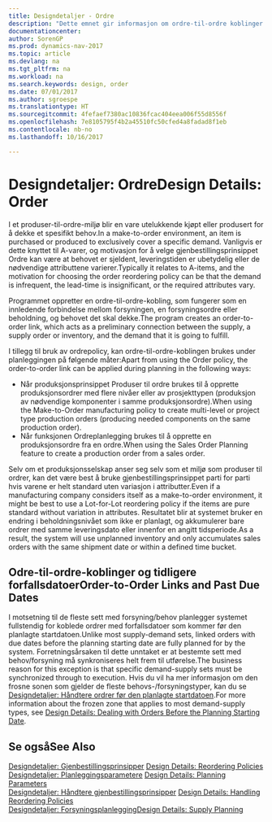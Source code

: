 ```yaml
---
title: Designdetaljer - Ordre
description: "Dette emnet gir informasjon om ordre-til-ordre koblinger i et produser-til-ordre-miljø."
documentationcenter: 
author: SorenGP
ms.prod: dynamics-nav-2017
ms.topic: article
ms.devlang: na
ms.tgt_pltfrm: na
ms.workload: na
ms.search.keywords: design, order
ms.date: 07/01/2017
ms.author: sgroespe
ms.translationtype: HT
ms.sourcegitcommit: 4fefaef7380ac10836fcac404eea006f55d8556f
ms.openlocfilehash: 7e8105795f4b2a45510fc50cfed4a8fadad8f1eb
ms.contentlocale: nb-no
ms.lasthandoff: 10/16/2017

---
```

# <a name="design-details-order"></a><span data-ttu-id="4c44e-103">Designdetaljer: Ordre</span><span class="sxs-lookup"><span data-stu-id="4c44e-103">Design Details: Order</span></span>
<span data-ttu-id="4c44e-104">I et produser-til-ordre-miljø blir en vare utelukkende kjøpt eller produsert for å dekke et spesifikt behov.</span><span class="sxs-lookup"><span data-stu-id="4c44e-104">In a make-to-order environment, an item is purchased or produced to exclusively cover a specific demand.</span></span> <span data-ttu-id="4c44e-105">Vanligvis er dette knyttet til A-varer, og motivasjon for å velge gjenbestillingsprinsippet Ordre kan være at behovet er sjeldent, leveringstiden er ubetydelig eller de nødvendige attributtene varierer.</span><span class="sxs-lookup"><span data-stu-id="4c44e-105">Typically it relates to A-items, and the motivation for choosing the order reordering policy can be that the demand is infrequent, the lead-time is insignificant, or the required attributes vary.</span></span>  
  
<span data-ttu-id="4c44e-106">Programmet oppretter en ordre-til-ordre-kobling, som fungerer som en innledende forbindelse mellom forsyningen, en forsyningsordre eller beholdning, og behovet det skal dekke.</span><span class="sxs-lookup"><span data-stu-id="4c44e-106">The program creates an order-to-order link, which acts as a preliminary connection between the supply, a supply order or inventory, and the demand that it is going to fulfill.</span></span>  
  
<span data-ttu-id="4c44e-107">I tillegg til bruk av ordrepolicy, kan ordre-til-ordre-koblingen brukes under planleggingen på følgende måter:</span><span class="sxs-lookup"><span data-stu-id="4c44e-107">Apart from using the Order policy, the order-to-order link can be applied during planning in the following ways:</span></span>  
  
* <span data-ttu-id="4c44e-108">Når produksjonsprinsippet Produser til ordre brukes til å opprette produksjonsordrer med flere nivåer eller av prosjekttypen (produksjon av nødvendige komponenter i samme produksjonsordre).</span><span class="sxs-lookup"><span data-stu-id="4c44e-108">When using the Make-to-Order manufacturing policy to create multi-level or project type production orders (producing needed components on the same production order).</span></span>  
* <span data-ttu-id="4c44e-109">Når funksjonen Ordreplanlegging brukes til å opprette en produksjonsordre fra en ordre.</span><span class="sxs-lookup"><span data-stu-id="4c44e-109">When using the Sales Order Planning feature to create a production order from a sales order.</span></span>  
  
<span data-ttu-id="4c44e-110">Selv om et produksjonsselskap anser seg selv som et miljø som produser til ordrer, kan det være best å bruke gjenbestillingsprinsippet parti for parti hvis varene er helt standard uten variasjon i attributter.</span><span class="sxs-lookup"><span data-stu-id="4c44e-110">Even if a manufacturing company considers itself as a make-to-order environment, it might be best to use a Lot-for-Lot reordering policy if the items are pure standard without variation in attributes.</span></span> <span data-ttu-id="4c44e-111">Resultatet blir at systemet bruker en endring i beholdningsnivået som ikke er planlagt, og akkumulerer bare ordrer med samme leveringsdato eller innenfor en angitt tidsperiode.</span><span class="sxs-lookup"><span data-stu-id="4c44e-111">As a result, the system will use unplanned inventory and only accumulates sales orders with the same shipment date or within a defined time bucket.</span></span>  
  
## <a name="order-to-order-links-and-past-due-dates"></a><span data-ttu-id="4c44e-112">Odre-til-ordre-koblinger og tidligere forfallsdatoer</span><span class="sxs-lookup"><span data-stu-id="4c44e-112">Order-to-Order Links and Past Due Dates</span></span>  
<span data-ttu-id="4c44e-113">I motsetning til de fleste sett med forsyning/behov planlegger systemet fullstendig for koblede ordrer med forfallsdatoer som kommer før den planlagte startdatoen.</span><span class="sxs-lookup"><span data-stu-id="4c44e-113">Unlike most supply-demand sets, linked orders with due dates before the planning starting date are fully planned for by the system.</span></span> <span data-ttu-id="4c44e-114">Forretningsårsaken til dette unntaket er at bestemte sett med behov/forsyning må synkroniseres helt frem til utførelse.</span><span class="sxs-lookup"><span data-stu-id="4c44e-114">The business reason for this exception is that specific demand-supply sets must be synchronized through to execution.</span></span> <span data-ttu-id="4c44e-115">Hvis du vil ha mer informasjon om den frosne sonen som gjelder de fleste behovs-/forsyningstyper, kan du se [Designdetaljer: Håndtere ordrer før den planlagte startdatoen](design-details-dealing-with-orders-before-the-planning-starting-date.md).</span><span class="sxs-lookup"><span data-stu-id="4c44e-115">For more information about the frozen zone that applies to most demand-supply types, see [Design Details: Dealing with Orders Before the Planning Starting Date](design-details-dealing-with-orders-before-the-planning-starting-date.md).</span></span>  
  
## <a name="see-also"></a><span data-ttu-id="4c44e-116">Se også</span><span class="sxs-lookup"><span data-stu-id="4c44e-116">See Also</span></span>  
<span data-ttu-id="4c44e-117">[Designdetaljer: Gjenbestillingsprinsipper](design-details-reordering-policies.md) </span><span class="sxs-lookup"><span data-stu-id="4c44e-117">[Design Details: Reordering Policies](design-details-reordering-policies.md) </span></span>  
<span data-ttu-id="4c44e-118">[Designdetaljer: Planleggingsparametere](design-details-planning-parameters.md) </span><span class="sxs-lookup"><span data-stu-id="4c44e-118">[Design Details: Planning Parameters](design-details-planning-parameters.md) </span></span>  
<span data-ttu-id="4c44e-119">[Designdetaljer: Håndtere gjenbestillingsprinsipper](design-details-handling-reordering-policies.md) </span><span class="sxs-lookup"><span data-stu-id="4c44e-119">[Design Details: Handling Reordering Policies](design-details-handling-reordering-policies.md) </span></span>  
[<span data-ttu-id="4c44e-120">Designdetaljer: Forsyningsplanlegging</span><span class="sxs-lookup"><span data-stu-id="4c44e-120">Design Details: Supply Planning</span></span>](design-details-supply-planning.md)
